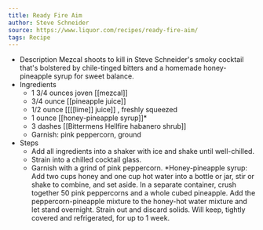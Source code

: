```yaml
---
title: Ready Fire Aim
author: Steve Schneider
source: https://www.liquor.com/recipes/ready-fire-aim/
tags: Recipe
---
```


- Description
  Mezcal shoots to kill in Steve Schneider&#39;s smoky cocktail that&#39;s bolstered by chile-tinged bitters and a homemade honey-pineapple syrup for sweet balance.
- Ingredients
	- 1 3/4 ounces joven [[mezcal]]
	- 3/4 ounce [[pineapple juice]]
	- 1/2 ounce [[[[lime]] juice]] , freshly squeezed
	- 1 ounce [[honey-pineapple syrup]]*
	- 3 dashes [[Bittermens Hellfire habanero shrub]]
	- Garnish: pink peppercorn, ground
- Steps
	- Add all ingredients into a shaker with ice and shake until well-chilled.
	- Strain into a chilled cocktail glass.
	- Garnish with a grind of pink peppercorn. *Honey-pineapple syrup: Add two cups honey and one cup hot water into a bottle or jar, stir or shake to combine, and set aside. In a separate container, crush together 50 pink peppercorns and a whole cubed pineapple. Add the peppercorn-pineapple mixture to the honey-hot water mixture and let stand overnight. Strain out and discard solids. Will keep, tightly covered and refrigerated, for up to 1 week.